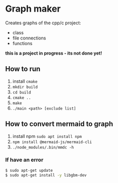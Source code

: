 # Graph maker

Creates graphs of the cpp/c project:

- class
- file connections
- functions

**this is a project in progress - its not done yet!**

## How to run

1. install `cmake`
1. `mkdir build`
1. `cd build`
1. `cmake ..`
1. `make`
1. `./main <path> [exclude list] `

## How to convert mermaid to graph

1. install npm `sudo apt install npm`
1. `npm install @mermaid-js/mermaid-cli`
1. `./node_modules/.bin/mmdc -h`

### If have an error

```bash
$ sudo apt-get update
$ sudo apt-get install -y libgbm-dev
```
